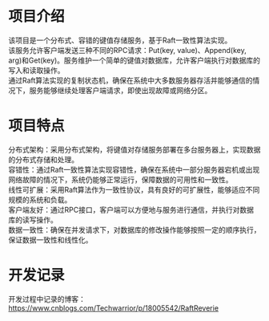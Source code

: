 # 项目介绍
该项目是一个分布式、容错的键值存储服务，基于Raft一致性算法实现。  
该服务允许客户端发送三种不同的RPC请求：Put(key, value)、Append(key, arg)和Get(key)。服务维护一个简单的键值对数据库，允许客户端执行对数据库的写入和读取操作。  
通过Raft算法实现的复制状态机，确保在系统中大多数服务器存活并能够通信的情况下，服务能够继续处理客户端请求，即使出现故障或网络分区。

# 项目特点
分布式架构：采用分布式架构，将键值对存储服务部署在多台服务器上，实现数据的分布式存储和处理。  
容错性：通过Raft一致性算法实现容错性，确保在系统中一部分服务器宕机或出现网络故障的情况下，系统仍能够正常运行，保障数据的可用性和一致性。  
线性可扩展：采用Raft算法作为一致性协议，具有良好的可扩展性，能够适应不同规模的系统和负载。  
客户端友好：通过RPC接口，客户端可以方便地与服务进行通信，并执行对数据库的读写操作。  
数据一致性：确保在并发请求下，对数据库的修改操作能够按照一定的顺序执行，保证数据一致性和线性化。  

# 开发记录
开发过程中记录的博客：
https://www.cnblogs.com/Techwarrior/p/18005542/RaftReverie
